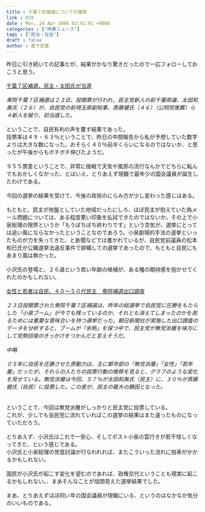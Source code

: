 ```yaml
---
title : 千葉７区補選についての雑感
link : 819
date : Mon, 24 Apr 2006 03:41:01 +0000
categories : ["時事ニュース"]
tags : ["政治・社会"]
draft : false
author : 倉下忠憲
---
```


昨日に引き続いての記事だが、結果がかなり驚きだったので一応フォローしておこうと思う。<BR><BR><A HREF="http://www.yomiuri.co.jp/politics/news/20060423it13.htm" TARGET="_blank">千葉７区補選、民主・太田氏が当選</A><BR><BR><I>衆院千葉７区補選は２３日、投開票が行われ、民主党新人の前千葉県議、太田和美氏（２６）が、自民党の前埼玉県副知事、斎藤健氏（４６）（公明党推薦）ら４新人を破り、初当選した。</I><BR><BR>ということで、自民有利の声を覆す結果であった。<BR>投票率は４９・６３％ということで、昨日の中間報告から私が予想していた数字よりは大きな数になった。おそらく４０％前半くらいになるのではないか、と思ったが午後からもボチボチ伸びたようだ。<BR><BR>９５５票差ということで、非常に接戦で天気や風邪の流行なんかでどちらに転んでもおかしくなかった、とはいえ、とりあえず現職で最年少の国会議員が誕生したわけである。<BR><BR>今回の選挙の結果を受けて、今後の政局のにらみ方が少し変わった感じはある。<BR><BR>もともと、民主が地盤としていた地域だったにしろ、ほぼ民主が抱えていた偽メール問題については、ある程度悪い印象を払拭できたのではないか。その上で小泉総理の限界というか「もうぼちぼち終わりです」という空気が、選挙にとっては追い風にならなかったということなのであろう。小泉劇場的手法の選挙といったものが力を失ってきた、と新聞などでは書かれているが、自民党前議員の松本和巳氏が公職選挙法違反事件で辞職しての選挙であったので、もともと自民にもあまり風は無かった。<BR><BR>小沢氏の登場と、２６歳という若い年齢の候補が、ある種の期待感を抱かせてくれたのかもしれない。<BR><BR><A HREF="http://www.asahi.com/politics/update/0424/005.html" TARGET="_blank">女性と若者は自民、４０～５０代民主　衆院補選出口調査</A><BR><BR><I>２３日投開票された衆院千葉７区補選は、昨年の総選挙で自民党に圧勝をもたらした「小泉ブーム」が今でも残っているのか、それとも消えてしまったのかを測るためには重要な意味合いを持つ選挙だった。朝日新聞社が実施した出口調査のデータを分析すると、ブームが「余熱」を保つ中で、民主党が無党派層を味方にして党勢回復のきっかけをつかんだと言えそうだ。<BR><BR>中略<BR><BR>０５年に自民を圧勝させた原動力は、主に都市部の「無党派層」「女性」「若年層」だったが、それらの人たちの投票行動の推移を見ると、グラフのような変化を見せている。無党派層は今回、５７％が太田和美氏（民主）に、３０％が斎藤健氏（自民）に投票した。この差が、民主の最大の勝因となった。<BR></I><BR><BR>ということで、今回は無党派層がしっかりと民主党に投票している。<BR>これが、少しでも自民党に流れていればこの選挙の結果はまた違ったものになっていただろう。<BR><BR>とりあえず、小沢氏はこれで一安心、そしてポスト小泉の雲行きが若干怪しくなってきた、という感じである。<BR>小沢氏と小泉総理の党首討論が行なわれれば、またこういった流れに拍車がかかるかもしれない。<BR><BR>国民が小沢氏が起こす変化を望むのであれば、政権交代ということも現実に起こるかもしれない。、まあそんなことが垣間見えた選挙結果でした。<BR><BR>まあ、とりあえずほぼ同い年の国会議員が現職にいる、というのはなかなか気分のいいものである。<br><br>
